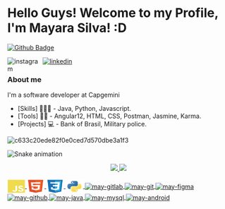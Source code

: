 <h4 align="center">

 #  Hello Guys! Welcome to my Profile, I'm Mayara Silva! :D

[![Github Badge](https://img.shields.io/badge/-Github-000?style=flat-square&logo=Github&logoColor=white&link=https://github.com/mayaradeveloper)](https://github.com/mayaradeveloper)

 <a href="https://www.instagram.com/mayara.jds/">
    <img align="left" width="80px" src="https://i.ibb.co/qkGSp1D/instagram.png" alt="instagram" style="vertical-align:top;">
  </a> 
  <a href="https://www.linkedin.com/in/mayarajds">
    <img width="80px" src="https://i.ibb.co/RyZx12b/linkedin.png" alt="linkedin" style="vertical-align:top;">
  </a>
</div>

### About me
I'm a software developer at Capgemini

- [Skills] 👨🏼‍🏫 - Java, Python, Javascript.
- [Tools]  ✍🏼 - Angular12, HTML, CSS, Postman, Jasmine, Karma.
- [Projects] 💻 - Bank of Brasil, Military police.

![c633c20ede82f0e0ced7d570dbe3a1f3](https://user-images.githubusercontent.com/70382532/138322189-2db8df52-9dcb-40a0-88a8-c365466bd33d.gif)

![Snake animation](https://github.com/USERNAME/USERNAME/blob/output/github-contribution-grid-snake.svg)

<div align="center">
  <a href="https://github.com/mayaradeveloper">
  <img height="180em" src="https://github-readme-stats.vercel.app/api?username=mayaradeveloper&show_icons=true&theme=dracula&include_all_commits=true&count_private=true"/>
  <img height="180em" src="https://github-readme-stats.vercel.app/api/top-langs/?username=mayaradeveloper&layout=compact&langs_count=7&theme=dracula"/>
</div>
  
<div style="display: inline_block"><br>
  <img align="center" alt="may-Js" height="30" width="40" src="https://raw.githubusercontent.com/devicons/devicon/master/icons/javascript/javascript-plain.svg" title = "JAVASCRIPT">
  <img align="center" alt="may-HTML" height="30" width="40" src="https://raw.githubusercontent.com/devicons/devicon/master/icons/html5/html5-original.svg" title = "HTML5">
  <img align="center" alt="may-CSS" height="30" width="40" src="https://raw.githubusercontent.com/devicons/devicon/master/icons/css3/css3-original.svg" title = "CSS">
  <img align="center" alt="may-Python" height="30" width="40" src="https://raw.githubusercontent.com/devicons/devicon/master/icons/python/python-original.svg" title = "PYTHON">
  <img align="center" alt="may-gitlab" height="30" width="40" src="https://cdn.jsdelivr.net/gh/devicons/devicon/icons/gitlab/gitlab-original.svg" title = "GITLAB" />
  <img align="center" alt="may-git" height="30" width="40" src="https://cdn.jsdelivr.net/gh/devicons/devicon/icons/git/git-original.svg" title = "GIT" />
  <img align="center" alt="may-figma" height="30" width="40" src="https://cdn.jsdelivr.net/gh/devicons/devicon/icons/figma/figma-original.svg" title = "FIGMA"/>
  <img align="center" alt="may-github" height="30" width="40px" src="https://cdn.jsdelivr.net/gh/devicons/devicon/icons/github/github-original.svg" title = "GITHUB"/>
  <img align="center" alt="may-java" height="30" width="40px" src="https://cdn.jsdelivr.net/gh/devicons/devicon/icons/java/java-original.svg" title = "JAVA"/>
  <img align="center" alt="may-mysql" height="30" width="40px" src="https://cdn.jsdelivr.net/gh/devicons/devicon/icons/mysql/mysql-original.svg" title = "MYSQL"/>
  <img align="center" alt="may-android" height="30" width="40px" src="https://cdn.jsdelivr.net/gh/devicons/devicon/icons/android/android-original.svg" title = "ANDROID"/>
  
  ##
  
